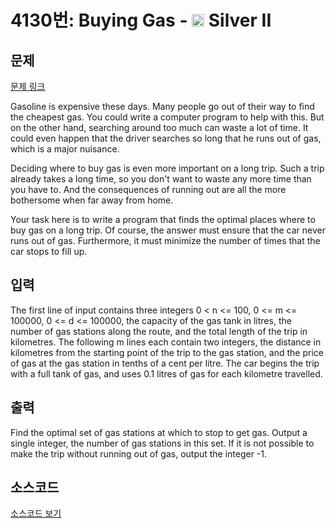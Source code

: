 # 4130번: Buying Gas - <img src="https://static.solved.ac/tier_small/9.svg" style="height:20px" /> Silver II

<!-- performance -->

<!-- 문제 제출 후 깃허브에 푸시를 했을 때 제출한 코드의 성능이 입력될 공간입니다.-->

<!-- end -->

## 문제

[문제 링크](https://boj.kr/4130)


<p>Gasoline is expensive these days. Many people go out of their way to find the cheapest gas. You could write a computer program to help with this. But on the other hand, searching around too much can waste a lot of time. It could even happen that the driver searches so long that he runs out of gas, which is a major nuisance.</p>

<p>Deciding where to buy gas is even more important on a long trip. Such a trip already takes a long time, so you don't want to waste any more time than you have to. And the consequences of running out are all the more bothersome when far away from home.</p>

<p>Your task here is to write a program that finds the optimal places where to buy gas on a long trip. Of course, the answer must ensure that the car never runs out of gas. Furthermore, it must minimize the number of times that the car stops to fill up.</p>



## 입력


<p>The first line of input contains three integers 0 &lt; n &lt;= 100, 0 &lt;= m &lt;= 100000, 0 &lt;= d &lt;= 100000, the capacity of the gas tank in litres, the number of gas stations along the route, and the total length of the trip in kilometres. The following m lines each contain two integers, the distance in kilometres from the starting point of the trip to the gas station, and the price of gas at the gas station in tenths of a cent per litre. The car begins the trip with a full tank of gas, and uses 0.1 litres of gas for each kilometre travelled.</p>



## 출력


<p>Find the optimal set of gas stations at which to stop to get gas. Output a single integer, the number of gas stations in this set. If it is not possible to make the trip without running out of gas, output the integer -1.</p>



## 소스코드

[소스코드 보기](Main.java)